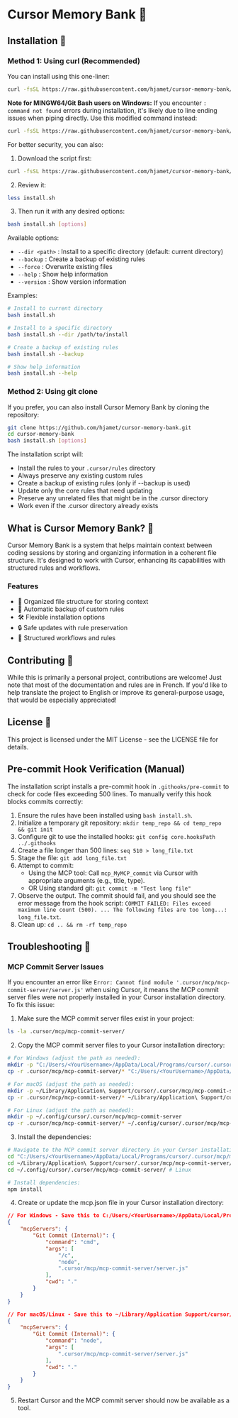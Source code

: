 # Cursor Memory Bank 🧠

## Installation 🚀

### Method 1: Using curl (Recommended)

You can install using this one-liner:

```bash
curl -fsSL https://raw.githubusercontent.com/hjamet/cursor-memory-bank/master/install.sh | bash
```

**Note for MINGW64/Git Bash users on Windows:** If you encounter `: command not found` errors during installation, it's likely due to line ending issues when piping directly. Use this modified command instead:

```bash
curl -fsSL https://raw.githubusercontent.com/hjamet/cursor-memory-bank/master/install.sh | tr -d '\r' | bash
```

For better security, you can also:
1. Download the script first:
```bash
curl -fsSL https://raw.githubusercontent.com/hjamet/cursor-memory-bank/master/install.sh -o install.sh
```

2. Review it:
```bash
less install.sh
```

3. Then run it with any desired options:
```bash
bash install.sh [options]
```

Available options:
- `--dir <path>` : Install to a specific directory (default: current directory)
- `--backup` : Create a backup of existing rules
- `--force` : Overwrite existing files
- `--help` : Show help information
- `--version` : Show version information

Examples:
```bash
# Install to current directory
bash install.sh

# Install to a specific directory
bash install.sh --dir /path/to/install

# Create a backup of existing rules
bash install.sh --backup

# Show help information
bash install.sh --help
```

### Method 2: Using git clone

If you prefer, you can also install Cursor Memory Bank by cloning the repository:

```bash
git clone https://github.com/hjamet/cursor-memory-bank.git
cd cursor-memory-bank
bash install.sh [options]
```

The installation script will:
- Install the rules to your `.cursor/rules` directory
- Always preserve any existing custom rules
- Create a backup of existing rules (only if --backup is used)
- Update only the core rules that need updating
- Preserve any unrelated files that might be in the .cursor directory
- Work even if the .cursor directory already exists

## What is Cursor Memory Bank? 🤔

Cursor Memory Bank is a system that helps maintain context between coding sessions by storing and organizing information in a coherent file structure. It's designed to work with Cursor, enhancing its capabilities with structured rules and workflows.

### Features
- 📁 Organized file structure for storing context
- 🔄 Automatic backup of custom rules
- 🛠️ Flexible installation options
- 🔒 Safe updates with rule preservation
- 📝 Structured workflows and rules

## Contributing 🤝

While this is primarily a personal project, contributions are welcome! Just note that most of the documentation and rules are in French. If you'd like to help translate the project to English or improve its general-purpose usage, that would be especially appreciated!

## License 📄

This project is licensed under the MIT License - see the LICENSE file for details.

## Pre-commit Hook Verification (Manual)

The installation script installs a pre-commit hook in `.githooks/pre-commit` to check for code files exceeding 500 lines. To manually verify this hook blocks commits correctly:

1. Ensure the rules have been installed using `bash install.sh`.
2. Initialize a temporary git repository: `mkdir temp_repo && cd temp_repo && git init`
3. Configure git to use the installed hooks: `git config core.hooksPath ../.githooks`
4. Create a file longer than 500 lines: `seq 510 > long_file.txt`
5. Stage the file: `git add long_file.txt`
6. Attempt to commit:
   - Using the MCP tool: Call `mcp_MyMCP_commit` via Cursor with appropriate arguments (e.g., title, type).
   - OR Using standard git: `git commit -m "Test long file"`
7. Observe the output. The commit should fail, and you should see the error message from the hook script: `COMMIT FAILED: Files exceed maximum line count (500). ... The following files are too long...: long_file.txt`.
8. Clean up: `cd .. && rm -rf temp_repo`

## Troubleshooting 🔧

### MCP Commit Server Issues

If you encounter an error like `Error: Cannot find module '.cursor/mcp/mcp-commit-server/server.js'` when using Cursor, it means the MCP commit server files were not properly installed in your Cursor installation directory. To fix this issue:

1. Make sure the MCP commit server files exist in your project:
```bash
ls -la .cursor/mcp/mcp-commit-server/
```

2. Copy the MCP commit server files to your Cursor installation directory:
```bash
# For Windows (adjust the path as needed):
mkdir -p "C:/Users/<YourUsername>/AppData/Local/Programs/cursor/.cursor/mcp/mcp-commit-server"
cp -r .cursor/mcp/mcp-commit-server/* "C:/Users/<YourUsername>/AppData/Local/Programs/cursor/.cursor/mcp/mcp-commit-server/"

# For macOS (adjust the path as needed):
mkdir -p ~/Library/Application\ Support/cursor/.cursor/mcp/mcp-commit-server
cp -r .cursor/mcp/mcp-commit-server/* ~/Library/Application\ Support/cursor/.cursor/mcp/mcp-commit-server/

# For Linux (adjust the path as needed):
mkdir -p ~/.config/cursor/.cursor/mcp/mcp-commit-server
cp -r .cursor/mcp/mcp-commit-server/* ~/.config/cursor/.cursor/mcp/mcp-commit-server/
```

3. Install the dependencies:
```bash
# Navigate to the MCP commit server directory in your Cursor installation:
cd "C:/Users/<YourUsername>/AppData/Local/Programs/cursor/.cursor/mcp/mcp-commit-server/" # Windows
cd ~/Library/Application\ Support/cursor/.cursor/mcp/mcp-commit-server/ # macOS
cd ~/.config/cursor/.cursor/mcp/mcp-commit-server/ # Linux

# Install dependencies:
npm install
```

4. Create or update the mcp.json file in your Cursor installation directory:
```json
// For Windows - Save this to C:/Users/<YourUsername>/AppData/Local/Programs/cursor/.cursor/mcp.json
{
    "mcpServers": {
        "Git Commit (Internal)": {
            "command": "cmd",
            "args": [
                "/c",
                "node",
                ".cursor/mcp/mcp-commit-server/server.js"
            ],
            "cwd": "."
        }
    }
}

// For macOS/Linux - Save this to ~/Library/Application Support/cursor/.cursor/mcp.json (macOS) or ~/.config/cursor/.cursor/mcp.json (Linux)
{
    "mcpServers": {
        "Git Commit (Internal)": {
            "command": "node",
            "args": [
                ".cursor/mcp/mcp-commit-server/server.js"
            ],
            "cwd": "."
        }
    }
}
```

5. Restart Cursor and the MCP commit server should now be available as a tool.